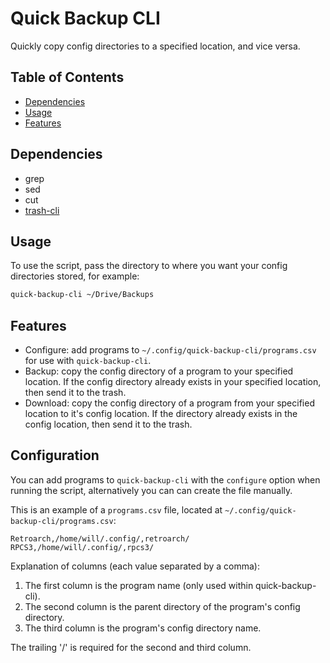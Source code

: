 # Quick Backup CLI

Quickly copy config directories to a specified location, and vice versa.

## Table of Contents

<!--toc:start-->

- [Dependencies](#dependencies)
- [Usage](#usage)
- [Features](#features)
<!--toc:end-->

## Dependencies

- grep
- sed
- cut
- [trash-cli](https://github.com/andreafrancia/trash-cli)

## Usage

To use the script, pass the directory to where you want your config directories stored, for example:

```bash
quick-backup-cli ~/Drive/Backups
```

## Features

- Configure: add programs to `~/.config/quick-backup-cli/programs.csv` for use with `quick-backup-cli`.
- Backup: copy the config directory of a program to your specified location. If the config directory already exists in your specified location, then send it to the trash.
- Download: copy the config directory of a program from your specified location to it's config location. If the directory already exists in the config location, then send it to the trash.

## Configuration

You can add programs to `quick-backup-cli` with the `configure` option when running the script, alternatively you can can create the file manually.

This is an example of a `programs.csv` file, located at `~/.config/quick-backup-cli/programs.csv`:

```csv
Retroarch,/home/will/.config/,retroarch/
RPCS3,/home/will/.config/,rpcs3/
```

Explanation of columns (each value separated by a comma):

1. The first column is the program name (only used within quick-backup-cli).
2. The second column is the parent directory of the program's config directory.
3. The third column is the program's config directory name.

The trailing '/' is required for the second and third column.
